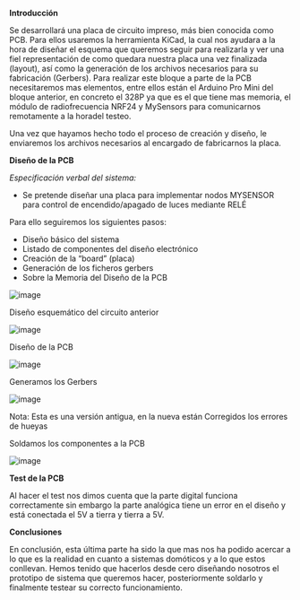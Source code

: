 

**Introducción**

Se desarrollará una placa de circuito impreso, más bien conocida como PCB. Para ellos usaremos la herramienta KiCad, la cual nos ayudara a la hora de diseñar el esquema que queremos seguir para realizarla y ver una fiel representación de como quedara nuestra placa una vez finalizada (layout), así como la generación de los archivos necesarios para su fabricación (Gerbers). Para realizar este bloque a parte de la PCB necesitaremos mas elementos, entre ellos están el
Arduino Pro Mini del bloque anterior, en concreto el 328P ya que es el que tiene mas memoria, el módulo de radiofrecuencia NRF24 y MySensors para comunicarnos remotamente a la horadel testeo.

Una vez que hayamos hecho todo el proceso de creación y diseño, le enviaremos los archivos necesarios al encargado de fabricarnos la placa.

**Diseño de la PCB**

*Especificación verbal del sistema:*

- Se pretende diseñar una placa para implementar nodos MYSENSOR para control de
encendido/apagado de luces mediante RELÉ

Para ello seguiremos los siguientes pasos:

- Diseño básico del sistema
- Listado de componentes del diseño electrónico
- Creación de la “board” (placa)
- Generación de los ficheros gerbers
- Sobre la Memoria del Diseño de la PCB

![image](https://user-images.githubusercontent.com/15800095/194765129-e7128778-e8eb-4519-94c9-d0f64934c6a7.png)


Diseño esquemático del circuito anterior

![image](https://user-images.githubusercontent.com/15800095/194765158-3776da85-9ca2-4b24-978d-5a6e2c870bb3.png)


Diseño de la PCB

![image](https://user-images.githubusercontent.com/15800095/194765198-72892c88-4d47-40ff-9008-0cd2685163f6.png)


Generamos los Gerbers

![image](https://user-images.githubusercontent.com/15800095/194765206-38049478-75f1-4dbd-8be1-84e98aa6fd60.png)


Nota: Esta es una versión antigua, en la nueva están Corregidos los errores de hueyas

Soldamos los componentes a la PCB

![image](https://user-images.githubusercontent.com/15800095/194765212-dd49329e-2665-4284-b912-82b10e8096f8.png)




**Test de la PCB**

Al hacer el test nos dimos cuenta que la parte digital funciona correctamente sin embargo la parte analógica tiene un error en el diseño y está conectada el 5V a tierra y tierra a 5V.

**Conclusiones**

En conclusión, esta última parte ha sido la que mas nos ha podido acercar a lo que es la realidad en cuanto a sistemas domóticos y a lo que estos conllevan. Hemos tenido que hacerlos desde cero diseñando nosotros el prototipo de sistema que queremos hacer, posteriormente soldarlo y finalmente testear su correcto funcionamiento.


